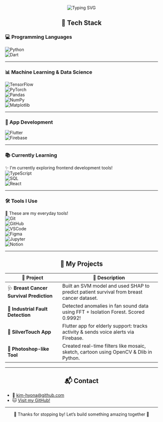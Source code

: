 

<div align="center" style="padding-top: 10px;">
  <img src="https://readme-typing-svg.vercel.app/?font=Gloria+Hallelujah&size=34&pause=1000&color=FF69B4&center=true&vCenter=true&width=650&lines=🖤+Welcome+to+Hyona's+GitHub+🩷;🤖+ML+Enthusiast+%26+AI+Explorer;📊+Turning+Data+into+Insight+✨;☕+Caffeinated+Creativity+Always" alt="Typing SVG" />
</div>




<h2 align="center">🧠 Tech Stack</h2>

### 💻 Programming Languages  
![Python](https://img.shields.io/badge/Python-3776AB?style=flat&logo=python&logoColor=white)  
![Dart](https://img.shields.io/badge/Dart-0175C2?style=flat&logo=dart&logoColor=white)

---

### 📊 Machine Learning & Data Science  
![TensorFlow](https://img.shields.io/badge/TensorFlow-FF6F00?style=flat&logo=tensorflow&logoColor=white)  
![PyTorch](https://img.shields.io/badge/PyTorch-EE4C2C?style=flat&logo=pytorch&logoColor=white)  
![Pandas](https://img.shields.io/badge/Pandas-150458?style=flat&logo=pandas&logoColor=white)  
![NumPy](https://img.shields.io/badge/NumPy-013243?style=flat&logo=numpy&logoColor=white)  
![Matplotlib](https://img.shields.io/badge/Matplotlib-11557C?style=flat)

---

### 📱 App Development  
![Flutter](https://img.shields.io/badge/Flutter-02569B?style=flat&logo=flutter&logoColor=white)  
![Firebase](https://img.shields.io/badge/Firebase-FFCA28?style=flat&logo=firebase&logoColor=black)

---

### 📚 Currently Learning  
✨ I'm currently exploring frontend development tools!  
![TypeScript](https://img.shields.io/badge/TypeScript-3178C6?style=flat&logo=typescript&logoColor=white)  
![SQL](https://img.shields.io/badge/SQL-4479A1?style=flat&logo=postgresql&logoColor=white)  
![React](https://img.shields.io/badge/React-61DAFB?style=flat&logo=react&logoColor=black)

---

### 🛠 Tools I Use  
🧸 These are my everyday tools!  
![Git](https://img.shields.io/badge/Git-F05032?style=flat&logo=git&logoColor=white)  
![GitHub](https://img.shields.io/badge/GitHub-181717?style=flat&logo=github&logoColor=white)  
![VSCode](https://img.shields.io/badge/VSCode-007ACC?style=flat&logo=visual-studio-code&logoColor=white)  
![Figma](https://img.shields.io/badge/Figma-F24E1E?style=flat&logo=figma&logoColor=white)  
![Jupyter](https://img.shields.io/badge/Jupyter-F37626?style=flat&logo=jupyter&logoColor=white)  
![Notion](https://img.shields.io/badge/Notion-000000?style=flat&logo=notion&logoColor=white)

---

<h2 align="center">🚀 My Projects</h2>

| 📁 Project | 📝 Description |
|-----------|----------------|
| 🩺 **Breast Cancer Survival Prediction** | Built an SVM model and used SHAP to predict patient survival from breast cancer dataset. |
| 🔧 **Industrial Fault Detection** | Detected anomalies in fan sound data using FFT + Isolation Forest. Scored 0.9992! |
| 👵 **SilverTouch App** | Flutter app for elderly support: tracks activity & sends voice alerts via Firebase. |
| 🎨 **Photoshop-like Tool** | Created real-time filters like mosaic, sketch, cartoon using OpenCV & Dlib in Python. |

---

<h2 align="center">📬 Contact</h2>

- 📧 [kim-hyona@github.com](mailto:kim-hyona@github.com)  
- 🐱 [Visit my GitHub!](https://github.com/kim-hyona)

---

<p align="center">
  🖤 Thanks for stopping by! Let’s build something amazing together 🩷  
</p>
